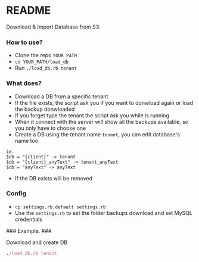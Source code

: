 # README #

Download & Import Database from S3.

### How to use? ###

* Clone the repo `YOUR_PATH`
* `cd YOUR_PATH/load_db`
* Run `./load_db.rb tenant`

### What does? ###

* Download a DB from a specific tenant
 * If the file exists, the script ask you if you want to donwload again or load the backup donwloaded
* If you forget type the tenant the script ask you while is running
* When it connect with the server will show all the backups available, so you only have to choose one
* Create a DB using the tenant name `tenant`, you can edit database's name too
```
ie. 
$db = "{client}" -> tenant
$db = "{client}_anyText" -> tenant_anyText
$db = "anyText" -> anyText
```
 * If the DB exists will be removed

### Config ###

* `cp settings.rb.default settings.rb`
* Use the `settings.rb` to set the folder backups download and set MySQL credentials

### Example. ###

Download and create DB

```RUBY
./load_db.rb tenant
```